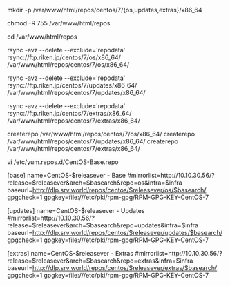mkdir -p /var/www/html/repos/centos/7/{os,updates,extras}/x86_64

chmod -R 755 /var/www/html/repos

cd /var/www/html/repos

rsync -avz --delete --exclude='repodata' \
rsync://ftp.riken.jp/centos/7/os/x86_64/ \
/var/www/html/repos/centos/7/os/x86_64/

rsync -avz --delete --exclude='repodata' \
rsync://ftp.riken.jp/centos/7/updates/x86_64/ \
/var/www/html/repos/centos/7/updates/x86_64/

rsync -avz --delete --exclude='repodata' \
rsync://ftp.riken.jp/centos/7/extras/x86_64/ \
/var/www/html/repos/centos/7/extras/x86_64/

createrepo /var/www/html/repos/centos/7/os/x86_64/
createrepo /var/www/html/repos/centos/7/updates/x86_64/
createrepo /var/www/html/repos/centos/7/extras/x86_64/


vi /etc/yum.repos.d/CentOS-Base.repo

[base]
name=CentOS-$releasever - Base
#mirrorlist=http://10.10.30.56/?release=$releasever&arch=$basearch&repo=os&infra=$infra
baseurl=http://dlp.srv.world/repos/centos/$releasever/os/$basearch/
gpgcheck=1
gpgkey=file:///etc/pki/rpm-gpg/RPM-GPG-KEY-CentOS-7

[updates]
name=CentOS-$releasever - Updates
#mirrorlist=http://10.10.30.56/?release=$releasever&arch=$basearch&repo=updates&infra=$infra
baseurl=http://dlp.srv.world/repos/centos/$releasever/updates/$basearch/
gpgcheck=1
gpgkey=file:///etc/pki/rpm-gpg/RPM-GPG-KEY-CentOS-7

[extras]
name=CentOS-$releasever - Extras
#mirrorlist=http://10.10.30.56/?release=$releasever&arch=$basearch&repo=extras&infra=$infra
baseurl=http://dlp.srv.world/repos/centos/$releasever/extras/$basearch/
gpgcheck=1
gpgkey=file:///etc/pki/rpm-gpg/RPM-GPG-KEY-CentOS-7